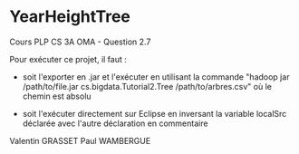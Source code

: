 # YearHeightTree
Cours PLP CS 3A OMA - Question 2.7

Pour exécuter ce projet, il faut :
  - soit l'exporter en .jar et l'exécuter en utilisant la commande "hadoop jar /path/to/file.jar cs.bigdata.Tutorial2.Tree /path/to/arbres.csv" où le chemin est absolu
  
  - soit l'exécuter directement sur Eclipse en inversant la variable localSrc déclarée avec l'autre déclaration en commentaire

Valentin GRASSET
Paul WAMBERGUE
